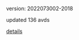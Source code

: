 version: 2022073002-2018

updated 136 avds

[details](https://github.com/0x74f917491bfa7ebfa379/ali_avd_db/blob/master/change_log/2022/07/30/02/2018.txt)